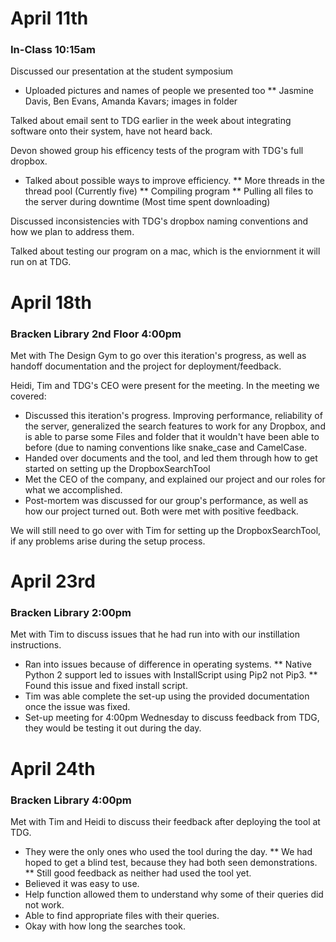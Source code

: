 # April 11th
### In-Class 10:15am

Discussed our presentation at the student symposium
* Uploaded pictures and names of people we presented too
** Jasmine Davis, Ben Evans, Amanda Kavars; images in folder

Talked about email sent to TDG earlier in the week about integrating software onto their system, have not heard back.

Devon showed group his efficency tests of the program with TDG's full dropbox.
* Talked about possible ways to improve efficiency.
** More threads in the thread pool (Currently five)
** Compiling program
** Pulling all files to the server during downtime (Most time spent downloading)

Discussed inconsistencies with TDG's dropbox naming conventions and how we plan to address them.

Talked about testing our program on a mac, which is the enviornment it will run on at TDG.


# April 18th
### Bracken Library 2nd Floor 4:00pm

Met with The Design Gym to go over this iteration's progress, as well as handoff documentation and the project for deployment/feedback.

Heidi, Tim and TDG's CEO were present for the meeting.
In the meeting we covered:
- Discussed this iteration's progress. Improving performance, reliability of the server, generalized the search features to work for any Dropbox, and is able to parse some Files and folder that it wouldn't have been able to before (due to naming conventions like snake_case and CamelCase.
- Handed over documents and the tool, and led them through how to get started on setting up the DropboxSearchTool
- Met the CEO of the company, and explained our project and our roles for what we accomplished.
- Post-mortem was discussed for our group's performance, as well as how our project turned out. Both were met with positive feedback.

We will still need to go over with Tim for setting up the DropboxSearchTool, if any problems arise during the setup process.

# April 23rd
### Bracken Library 2:00pm

Met with Tim to discuss issues that he had run into with our instillation instructions.

* Ran into issues because of difference in operating systems.
** Native Python 2 support led to issues with InstallScript using Pip2 not Pip3.
** Found this issue and fixed install script.
* Tim was able complete the set-up using the provided documentation once the issue was fixed.
* Set-up meeting for 4:00pm Wednesday to discuss feedback from TDG, they would be testing it out during the day.

# April 24th
### Bracken Library 4:00pm

Met with Tim and Heidi to discuss their feedback after deploying the tool at TDG.

* They were the only ones who used the tool during the day.
** We had hoped to get a blind test, because they had both seen demonstrations.
** Still good feedback as neither had used the tool yet.
* Believed it was easy to use.
* Help function allowed them to understand why some of their queries did not work.
* Able to find appropriate files with their queries.
* Okay with how long the searches took.

